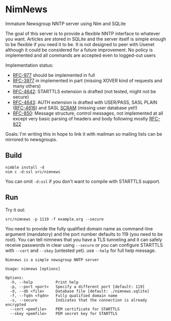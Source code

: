NimNews
=======

Immature Newsgroup NNTP server using Nim and SQLite

The goal of this server is to provide a flexible NNTP interface to whatever you want. Articles are stored in SQLite and the server itself is simple enough to be flexible if you need it to be. It is not designed to peer with Usenet although it could be considered for a future improvement. No policy is implemented and all commands are accepted even to logged-out users

Implementation status:

- [RFC-977] should be implemented in full
- [RFC-3977] in implemented in part (missing XOVER kind of requests and many others)
- [RFC-4642]: STARTTLS extension is drafted (not tested, might not be secure)
- [RFC-4643]: AUTH extension is drafted with USER/PASS, SASL PLAIN ([RFC-4616]) and SASL [SCRAM] (missing user database yet!)
- [RFC-850]: Message structure, control messages, not implemented at all except very basic parsing of headers and body following mostly [RFC-822]

Goals: I'm writing this in hope to link it with mailman so mailing lists can be mirrored to newsgroups.

Build
-----

    nimble install -d
    nim c -d:ssl src/nimnews

You can omit `-d:ssl` if you don't want to compile with STARTTLS support.

Run
---

Try it out:

    src/nimnews -p 1119 -f example.org --secure

You need to provide the fully qualified domain name as command-line argument (mandatory) and the port number defaults to 119 (you need to be root). You can tell nimnews that you have a TLS tunneling and it can safely receive passwords in clear using `--secure` or you can configure STARTTLS with `--cert` and `--skey` (untested yet). use `--help` for full help message.

```
Nimnews is a simple newsgroup NNTP server

Usage: nimnews [options]

Options:
  -h, --help          Print help
  -p, --port <port>   Specify a different port [default: 119]
  -d, --db <file>     Database file [default: ./nimnews.sqlite]
  -f, --fqdn <fqdn>   Fully qualified domain name
  -s, --secure        Indicates that the connection is already encrypted
  --cert <pemfile>    PEM certificate for STARTTLS
  --skey <pemfile>    PEM secret key for STARTTLS
```

[RFC-822]: https://tools.ietf.org/html/rfc822
[RFC-850]: https://tools.ietf.org/html/rfc850
[RFC-977]: https://tools.ietf.org/html/rfc977
[RFC-3977]: https://tools.ietf.org/html/rfc3977
[RFC-4616]: https://tools.ietf.org/html/rfc4616
[RFC-4642]: https://tools.ietf.org/html/rfc4642
[RFC-4643]: https://tools.ietf.org/html/rfc4643
[SCRAM]: https://nimble.directory/pkg/scram
